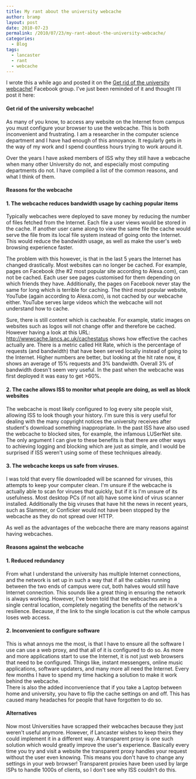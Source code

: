 ```yaml
---
title: My rant about the university webcache
author: bramp
layout: post
date: 2010-07-23
permalink: /2010/07/23/my-rant-about-the-university-webcache/
categories:
  - Blog
tags:
  - lancaster
  - rant
  - webcache
---
```

I wrote this a while ago and posted it on the [Get rid of the university webcache!][1] Facebook group. I&#8217;ve just been reminded of it and thought I&#8217;ll post it here:

#### Get rid of the university webcache!

As many of you know, to access any website on the Internet from campus you must configure your browser to use the webcache. This is both inconvenient and frustrating. I am a researcher in the computer science department and I have had enough of this annoyance. It regularly gets in the way of my work and I spend countless hours trying to work around it.

Over the years I have asked members of ISS why they still have a webcache when many other University do not, and especially most computing departments do not. I have compiled a list of the common reasons, and what I think of them.

#### Reasons for the webcache

#### 1. The webcache reduces bandwidth usage by caching popular items

Typically webcaches were deployed to save money by reducing the number of files fetched from the Internet. Each file a user views would be stored in the cache. If another user came along to view the same file the cache would serve the file from its local file system instead of going onto the Internet. This would reduce the bandwidth usage, as well as make the user's web browsing experience faster.

The problem with this however, is that in the last 5 years the Internet has changed drastically. Most websites can no longer be cached. For example, pages on Facebook (the #2 most popular site according to Alexa.com), can not be cached. Each user see pages customised for them depending on which friends they have. Additionally, the pages on Facebook never stay the same for long which is terrible for caching. The third most popular website, YouTube (again according to Alexa.com), is not cached by our webcache either. YouTube serves large videos which the webcache will not understand how to cache.

Sure, there is still content which is cacheable. For example, static images on websites such as logos will not change offer and therefore be cached. However having a look at this URL: http://wwwcache.lancs.ac.uk/cachestatus shows how effective the caches actually are. There is a metric called Hit Rate, which is the percentage of requests (and bandwidth) that have been served locally instead of going to the Internet. Higher numbers are better, but looking at the hit rate now, it shows an average of 15% requests and 3% bandwidth. Overall 3% of bandwidth doesn't seem very useful. In the past when the webcache was first deployed it was easy to get >60%.

#### 2. The cache allows ISS to monitor what people are doing, as well as block websites

The webcache is most likely configured to log every site people visit, allowing ISS to look though your history. I'm sure this is very useful for dealing with the many copyright notices the university receives after student's download something inappropriate. In the past ISS have also used the webcache to blocked sites, for example, the infamous LUSerNet site. The only argument I can give to these benefits is that there are other ways to achieving logging and blocking which are just as simple, and I would be surprised if ISS weren't using some of these techniques already.

#### 3. The webcache keeps us safe from viruses.

I was told that every file downloaded will be scanned for viruses, this attempts to keep your computer clean. I'm unsure if the webcache is actually able to scan for viruses that quickly, but if it is I'm unsure of its usefulness. Most desktop PCs (if not all) have some kind of virus scanner installed. Additionally the big viruses that have hit the news in recent years, such as Slammer, or Conficker would not have been stopped by the webcache as they do not spread over HTTP.

As well as the advantages of the webcache there are many reasons against having webcaches.

#### Reasons against the webcache

#### 1. Reduced redundancy

From what I understand the university has multiple Internet connections, and the network is set up in such a way that if all the cables running between the two ends of campus were cut, both halves would still have Internet connection. This sounds like a great thing in ensuring the network is always working. However, I've been told that the webcaches are in a single central location, completely negating the benefits of the network's resilience. Because, if the link to the single location is cut the whole campus loses web access.

#### 2. Inconvenient to configure software

This is what annoys me the most, is that I have to ensure all the software I use can use a web proxy, and that all of it is configured to do so. As more and more applications start to use the Internet, it is not just web browsers that need to be configured. Things like, instant messengers, online music applications, software updaters, and many more all need the Internet. Every few months I have to spend my time hacking a solution to make it work behind the webcache.  
There is also the added inconvenience that if you take a Laptop between home and university, you have to flip the cache settings on and off. This has caused many headaches for people that have forgotten to do so.

#### Alternatives

Now most Universities have scrapped their webcaches because they just weren't useful anymore. However, if Lancaster wishes to keep theirs they could implement it in a different way. A transparent proxy is one such solution which would greatly improve the user's experience. Basically every time you try and visit a website the transparent proxy handles your request without the user even knowing. This means you don't have to change any settings in your web browser! Transparent proxies have been used by large ISPs to handle 1000s of clients, so I don't see why ISS couldn&#8217;t do this.

 [1]: http://www.facebook.com/group.php?gid=253120796980
 